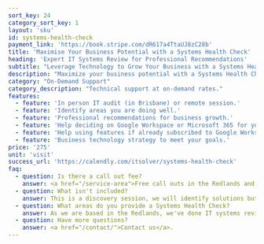 ```yaml
---
sort_key: 24
category_sort_key: 1
layout: 'sku'
id: systems-health-check
payment_link: 'https://book.stripe.com/dR617a4TtaUJ8zC28b'
title: 'Maximise Your Business Potential with a Systems Health Check'
heading: 'Expert IT Systems Review for Professional Recommendations'
subtitle: "Leverage Technology to Grow Your Business with a Systems Health Check."
description: "Maximize your business potential with a Systems Health Check. Our experts review your IT systems and provide professional recommendations on improvements. Improve your business configuration and leverage technology to grow your business with a Systems Health Check."
category: "On-Demand Support"
category_description: "Technical support at on-demand rates."
features:
  - feature: 'In person IT audit (in Brisbane) or remote session.'
  - feature: 'Identify areas you are doing well.'
  - feature: 'Professional recommendations for business growth.'
  - feature: 'Help deciding on Google Workspace or Microsoft 365 for your business.'
  - feature: 'Help using features if already subscribed to Google Workspace or Microsoft 365.'
  - feature: 'Business technology strategy to meet your goals.'
price: '275'
unit: 'visit'
success_url: 'https://calendly.com/itsolver/systems-health-check'
faq:
  - question: Is there a call out fee?
    answer: <a href="/service-area">Free call outs in the Redlands and surrounding suburbs</a>. If you're outside this service area, return travel time of more than 1 hour from Cleveland to the customer's address is billed at $50 per 30 minutes.
  - question: What isn't included?
    answer: This is a discovery session, we will identify solutions but not implement them. We will provide a quote for the implementation.
  - question: What areas do you provide a Systems Health Check?
    answer: As we are based in the Redlands, we've done IT systems reviews in Cleveland, Capalaba, Redland Bay, Thornlands, Victoria Point, Ormiston, Raby Bay and Macleay Island. We travel regularly to our customers in Tingalpa, Newstead, Wynnum. We also providfe hardware and software solutions along the east coast including Sydney, Port Macquarie and Newcastle. We're also thrilled to [serve international customers](https://itsolver.net/service-area).
  - question: Have more questions?
    answer: <a href="/contact/">Contact us</a>.
---
```

